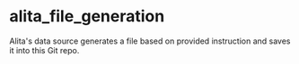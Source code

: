 # alita_file_generation
Alita's data source generates a file based on provided instruction and saves it into this Git repo.
